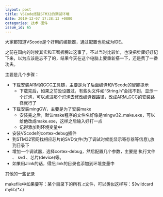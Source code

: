 ```yaml
---
layout: post
title: VSCode搭建STM32的调试环境
date: 2019-12-07 17:38:13 +0800
categories: 技术 硬件
issue_id: 65
---
```

大家都知道VScode是个好用的编辑器，通过配置也能成为IDE。

之前在国内的时候其实和王智折腾过这事了，不过当时比较忙，也没把步骤好好记下来，以为应该是忘不了的，结果今天在这个电脑上要重新搭一下，还是费了一番功夫。

主要是几个步骤：

- 下载安装ARM的GCC工具链，主要是为了后面编译和VScode的智能提示
  - 下载完后，如果之前没设置过，有些头文件如“String.h”会找不到，显示一个灯泡，可以点进那个灯泡去修改编译器路径，改成ARM_GCC的安装路径就行了
- 下载安装mingGW，主要是为了安装make
  - 安装完之后，默认make程序的文件名好像是mingw32_make.exe，可以给他改成make.exe，这样之后输入好打一点
  - 记得添加到环境变量中
- 安装VScode的cortex-debug插件
- 到STM32官网找相应芯片的SVD文件(为了调试时候能显示寄存器等信息),放到目录下
- 增加一个调试器，选择cortex-debug，然后配置几个参数，主要是 执行文件 、 svd 、芯片(device)等。
- 如果用Jlink的话，得把jlink的目录也添加到环境变量中


其他的一些记录

makefile中如果要写：某个目录下的所有.c文件，可以类似这样写：$(wildcard mylib/*.c) 




